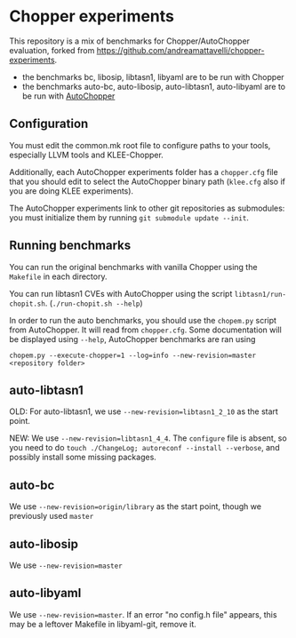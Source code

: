# Chopper experiments

This repository is a mix of benchmarks for Chopper/AutoChopper evaluation, forked from https://github.com/andreamattavelli/chopper-experiments.

- the benchmarks bc, libosip, libtasn1, libyaml are to be run with Chopper
- the benchmarks auto-bc, auto-libosip, auto-libtasn1, auto-libyaml are to be run with [AutoChopper](https://github.com/srg-imperial/klee-chopper-patches/)

## Configuration

You must edit the common.mk root file to configure paths to your tools, especially LLVM tools and KLEE-Chopper.

Additionally, each AutoChopper experiments folder has a `chopper.cfg` file that you should edit to select the AutoChopper binary path (`klee.cfg` also if you are doing KLEE experiments).

The AutoChopper experiments link to other git repositories as submodules: you must initialize them by running `git submodule update --init`.

## Running benchmarks

You can run the original benchmarks with vanilla Chopper using the `Makefile` in each directory.

You can run libtasn1 CVEs with AutoChopper using the script `libtasn1/run-chopit.sh`. (`./run-chopit.sh --help`)

In order to run the auto benchmarks, you should use the `chopem.py` script from AutoChopper. It will read from `chopper.cfg`. Some documentation will be displayed using `--help`, AutoChopper benchmarks are ran using

```
chopem.py --execute-chopper=1 --log=info --new-revision=master <repository folder>
```

## auto-libtasn1

OLD: For auto-libtasn1, we use `--new-revision=libtasn1_2_10` as the start point.

NEW: We use `--new-revision=libtasn1_4_4`. The `configure` file is absent, so you need to do `touch ./ChangeLog; autoreconf --install --verbose`, and possibly install some missing packages.

## auto-bc

We use `--new-revision=origin/library` as the start point, though we previously used `master`

## auto-libosip

We use `--new-revision=master`

## auto-libyaml

We use `--new-revision=master`.
If an error "no config.h file" appears, this may be a leftover Makefile in libyaml-git, remove it.
